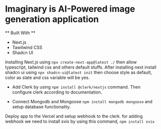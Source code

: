 # Imaginary is AI-Powered image generation application

** Built With **

- Next.js
- Tawilwind CSS
- Shadcn UI


Installing Next.js using `npx create-next-app@latest ./` then allow typescript, tailwind css and others default stuffs.
After installing next install shadcn ui using `npx shadcn-ui@latest init` then choose style as default, color as slate and css variable will be yes.

- Add Clerk by using `npm install @clerk/nextjs` command.
Then configure clerk according to documentation.

- Connect Mongodb and Mongoose `npm install mongodb mongoose` 
and setup database functionality.

Deploy app to the Vercel and setup webhook to the clerk. for adding webhook we need to install svix by using this command,
`npm install svix`